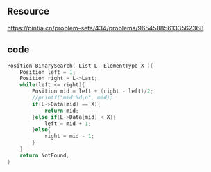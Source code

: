 ## Resource
https://pintia.cn/problem-sets/434/problems/965458856133562368

## code
```c
Position BinarySearch( List L, ElementType X ){
    Position left = 1;
    Position right = L->Last;
    while(left <= right){
        Position mid = left + (right - left)/2;
        //printf("mid:%d\n", mid);
        if(L->Data[mid] == X){
            return mid;
        }else if(L->Data[mid] < X){
            left = mid + 1;
        }else{
            right = mid - 1;
        }
    }
    return NotFound;
}
```
